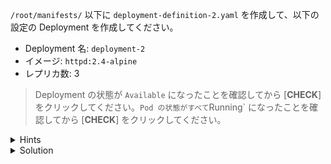 `/root/manifests/` 以下に `deployment-definition-2.yaml` を作成して、以下の設定の Deployment を作成してください。

- Deployment 名: `deployment-2`
- イメージ: `httpd:2.4-alpine`
- レプリカ数: 3

> Deployment の状態が `Available` になったことを確認してから [**CHECK**] をクリックしてください。`
> Pod の状態がすべて `Running` になったことを確認してから [**CHECK**] をクリックしてください。

<details>
  <summary>Hints</summary>

前の問題で使用した `deployment-definition-1.yaml` をコピーして必要な変更を加えることでマニフェスト ファイルを作成できます。  
この場合、Deployment 名と合わせて忘れずに `matchLabels` と `labels` も変更します。  

または、`kubectl create deployment deployment-2 --image httpd:2.4-alpine --replicas 3 --dry-run=client -o yaml > /root/manifests/deployment-definition-2.yaml` コマンドを使用してマニフェスト ファイルを作成することもできます。

</details>

<details>
  <summary>Solution</summary>

`deployment-definition-2.yaml` を以下の内容で作成します。

```
apiVersion: apps/v1
kind: Deployment
metadata:
  name: deployment-2
spec:
  replicas: 3
  selector:
    matchLabels:
      name: deployment-2
  template:
    metadata:
      labels:
        name: deployment-2
    spec:
      containers:
      - name: httpd-container
        image: httpd:2.4-alpine
```

`kubectl apply -f /root/manifests/deployment-definition-2.yaml`{{execute}} を実行します。

</details>